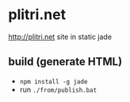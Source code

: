 # plitri.net

http://plitri.net site in static jade

## build (generate HTML)

- `npm install -g jade`
- run `./from/publish.bat`
